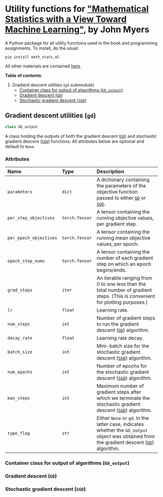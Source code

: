 # Utility functions for ["Mathematical Statistics with a View Toward Machine Learning"](https://mml.johnmyersmath.com/stats-book/index.html), by John Myers

A Python package for all utility functions used in the book and programming assignments. To install, do the usual:

```
pip install math_stats_ml
```

All other materials are contained [here](https://github.com/jmyers7/stats-book-materials).

**Table of contents**:

1. Gradient descent utilities (`gd` submodule)
    * [Container class for output of algorithms (`GD_output`)](#container-class-for-output-of-algorithms-gd_output)
    * [Gradient descent (`GD`)](#gradient-descent-gd)
    * [Stochastic gradient descent (`SGD`)](#stochastic-gradient-descent-sgd)

## Gradient descent utilities (`gd`)

```python 
class GD_output
```

A class holding the outputs of both the gradient descent ([`GD`](#gradient-descent-gd)) and stochastic gradient descent ([`SGD`](#stochastic-gradient-descent-sgd)) functions. All attributes below are optional and default to `None`.

### Attributes


Name | Type | Description
| :- | :- | :- |
|`parameters`| `dict` | A dictionary containing the parameters of the objective function passed to either [`GD`](#gradient-descent-gd) or [`SGD`](#stochastic-gradient-descent-sgd).
| `per_step_objectives` | `torch.Tensor` | A tensor containing the running objective values, per gradient step.
| `per_epoch_objectives` | `torch.Tensor`| A tensor containing the running mean objective values, per epoch.
| `epoch_step_nums` | `torch.Tensor` | A tensor containing the number of each gradient step on which an epoch begins/ends.
| `grad_steps` | `iter` | An iterable ranging from $0$ to one less than the total number of gradient steps. (This is convenient for plotting purposes.)
| `lr` | `float` | Learning rate.
| `num_steps` | `int` | Number of gradient steps to run the gradient descent ([`GD`](#gradient-descent-gd)) algorithm.
| `decay_rate` | `float` | Learning rate decay.
| `batch_size` | `int` |Mini-batch size for the stochastic gradient descent ([`SGD`](#stochastic-gradient-descent-sgd)) algorithm.
| `num_epochs` | `int` | Number of epochs for the stochastic gradient descent ([`SGD`](#stochastic-gradient-descent-sgd)) algorithm.
| `max_steps` | `int` | Maximum number of gradient steps after which we terminate the stochastic gradient descent ([`SGD`](#stochastic-gradient-descent-sgd)) algorithm.
| `type_flag` | `str` | Either `None` or `gd`. In the latter case, indicates whether the `GD_output` object was obtained from the gradient descent ([`GD`](#gradient-descent-gd)) algorithm.

### Container class for output of algorithms (`GD_output`)

### Gradient descent (`GD`)

### Stochastic gradient descent (`SGD`)